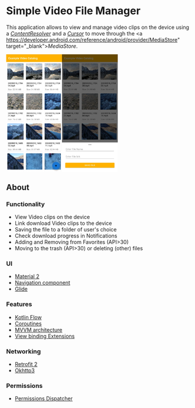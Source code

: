 # Simple Video File Manager

This application allows to view and manage video clips on the device using a <a href="https://developer.android.com/reference/android/content/ContentResolver" target="_blank"><i>ContentResolver</i></a> and a <a href="https://developer.android.com/reference/android/database/Cursor" target="_blank"><i>Cursor</i></a> to move through the <a https://developer.android.com/reference/android/provider/MediaStore" target="_blank"><i>MediaStore</i></a>.


<div style="display:flex;">
<img alt="App image" src="img1.jpg" width="30%">
<img alt="App image" src="img2.jpg" width="30%">
</div>

## About

### Functionality
- View Video clips on the device
- Link download Video clips to the device
- Saving the file to a folder of user's choice
- Check download progress in Notifications
- Adding and Removing from Favorites (API>30)
- Moving to the trash (API>30) or deleting (other) files

### UI
- [Material 2](https://material.io/develop/android)
- [Navigation component](https://developer.android.com/jetpack/androidx/releases/navigation)
- [Glide](https://github.com/bumptech/glide)

### Features

- [Kotlin Flow](https://developer.android.com/kotlin/flow)
- [Coroutines](https://developer.android.com/kotlin/coroutines)
- [MVVM architecture](https://developer.android.com/topic/architecture)
- [View binding Extensions](https://developer.android.com/topic/libraries/view-bindinge)

### Networking
- [Retrofit 2](https://square.github.io/retrofit/)
- [Okhttp3](https://square.github.io/okhttp/)

### Permissions
- [Permissions Dispatcher](https://github.com/permissions-dispatcher/PermissionsDispatcher)

